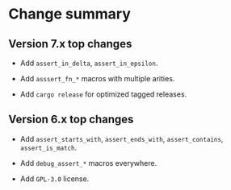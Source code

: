 # Change summary


## Version 7.x top changes

* Add `assert_in_delta`, `assert_in_epsilon`.

* Add `asssert_fn_*` macros with multiple arities.

* Add `cargo release` for optimized tagged releases.


## Version 6.x top changes

* Add `assert_starts_with`, `assert_ends_with`, `assert_contains`, `assert_is_match`.

* Add `debug_assert_*` macros everywhere.

* Add `GPL-3.0` license.

